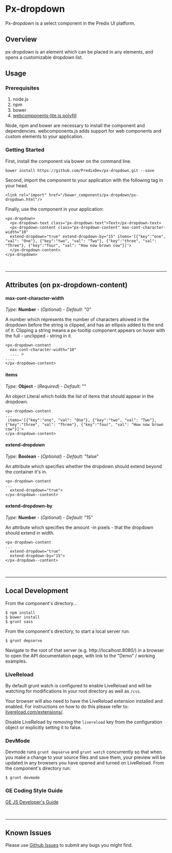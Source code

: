 # Px-dropdown

Px-dropdown is a select component in the Predix UI platform.

## Overview

px-dropdown is an element which can be placed in any elements, and opens a customizable dropdown list.

## Usage

### Prerequisites
1. node.js
2. npm
3. bower
4. [webcomponents-lite.js polyfill](https://github.com/webcomponents/webcomponentsjs)

Node, npm and bower are necessary to install the component and dependencies. webcomponents.js adds support for web components and custom elements to your application.

### Getting Started

First, install the component via bower on the command line.

```
bower install https://github.com/PredixDev/px-dropdown.git --save
```

Second, import the component to your application with the following tag in your head.

```
<link rel="import" href="/bower_components/px-dropdown/px-dropdown.html"/>
```

Finally, use the component in your application:

```
<px-dropdown>
  <px-dropdown-text class="px-dropdown-text">Text</px-dropdown-text>
  <px-dropdown-content class="px-dropdown-content" max-cont-character-width="10"
  extend-dropdown="true" extend-dropdown-by="15" items='[{"key":"one", "val": "One"}, {"key":"two", "val": "Two"}, {"key":"three", "val": "Three"}, {"key":"four", "val": "How now brown cow"}]'>
  </px-dropdown-content>
</px-dropdown>
```

<br />
<hr />

## Attributes (on px-dropdown-content)

#### max-cont-character-width

*Type:* **Number** - (*Optional*) - *Default:* "0"

A number which represents the number of characters allowed in the dropdown before the string is clipped, and has an ellipsis added to the end of it. Clipping a string means a px-tooltip component appears on hover with the full - unclipped - string in it.


```
<px-dropdown-content  
  max-cont-character-width="10"
  .... >
....
</px-dropdown-content>

```

#### items

*Type:* **Object** - (*Required*) - *Default:* ""

An object Literal which holds the list of items that should appear in the dropdown.

```
<px-dropdown-content
...
 items='[{"key":"one", "val": "One"}, {"key":"two", "val": "Two"}, {"key":"three", "val": "Three"}, {"key":"four", "val": "How now brown cow"}]'>
</px-dropdown-content>
```

#### extend-dropdown

*Type:* **Boolean** - (*Optional*) - *Default:* "false"

An attribute which specifies whether the dropdown should extend beyond the container it's in.

```
<px-dropdown-content
...
  extend-dropdown="true">
</px-dropdown--content>
```
#### extend-dropdown-by

*Type:* **Number** - (*Optional*) - *Default:* "15"

An attribute which specifies the amount -in pixels - that the dropdown should extend in width.
```
<px-dropdown-content
...
  extend-dropdown="true"
  extend-dropdown-by="15">
</px-dropdown--content>
```

<br />
<hr />


## Local Development

From the component's directory...

```
$ npm install
$ bower install
$ grunt sass
```

From the component's directory, to start a local server run:

```
$ grunt depserve
```

Navigate to the root of that server (e.g. http://localhost:8080/) in a browser to open the API documentation page, with link to the "Demo" / working examples.

### LiveReload

By default grunt watch is configured to enable LiveReload and will be watching for modifications in your root directory as well as `/css`.

Your browser will also need to have the LiveReload extension installed and enabled. For instructions on how to do this please refer to: [livereload.com/extensions/](http://livereload.com/extensions/).

Disable LiveReload by removing the `livereload` key from the configuration object or explicitly setting it to false.


### DevMode
Devmode runs `grunt depserve` and `grunt watch` concurrently so that when you make a change to your source files and save them, your preview will be updated in any browsers you have opened and turned on LiveReload.
From the component's directory run:

```
$ grunt devmode
```

### GE Coding Style Guide
[GE JS Developer's Guide](https://github.com/GeneralElectric/javascript)

<br />
<hr />

## Known Issues

Please use [Github Issues](https://github.com/PredixDev/px-dropdown/issues) to submit any bugs you might find.
